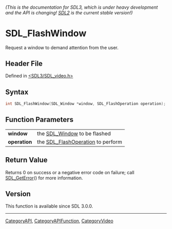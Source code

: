 ###### (This is the documentation for SDL3, which is under heavy development and the API is changing! [SDL2](https://wiki.libsdl.org/SDL2/) is the current stable version!)
# SDL_FlashWindow

Request a window to demand attention from the user.

## Header File

Defined in [<SDL3/SDL_video.h>](https://github.com/libsdl-org/SDL/blob/main/include/SDL3/SDL_video.h)

## Syntax

```c
int SDL_FlashWindow(SDL_Window *window, SDL_FlashOperation operation);

```

## Function Parameters

|                   |                                                         |
| ----------------- | ------------------------------------------------------- |
| **window**        | the [SDL_Window](SDL_Window) to be flashed              |
| **operation**     | the [SDL_FlashOperation](SDL_FlashOperation) to perform |

## Return Value

Returns 0 on success or a negative error code on failure; call
[SDL_GetError](SDL_GetError)() for more information.

## Version

This function is available since SDL 3.0.0.

----
[CategoryAPI](CategoryAPI), [CategoryAPIFunction](CategoryAPIFunction), [CategoryVideo](CategoryVideo)

